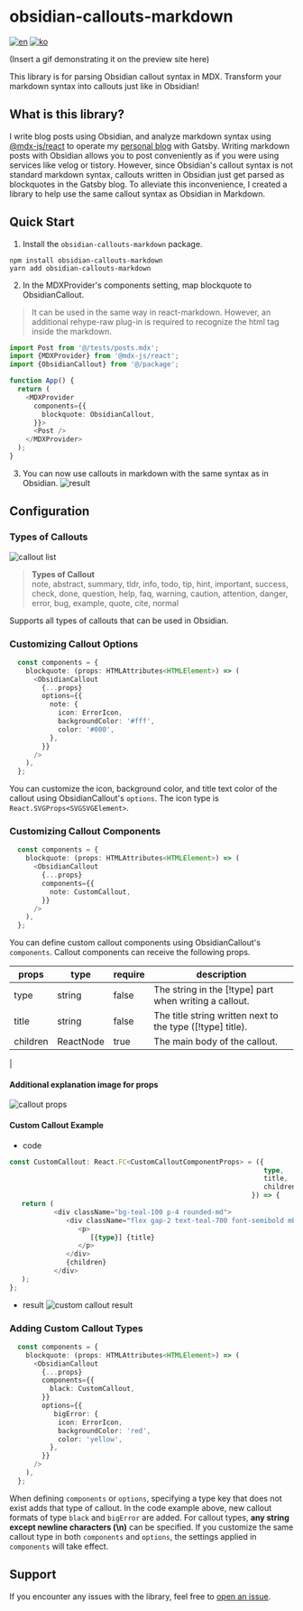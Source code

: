 # obsidian-callouts-markdown
[![en](https://img.shields.io/badge/lang-en-7952F6.svg)](https://github.com/milk717/mdx-obsidian-callout#readme)
[![ko](https://img.shields.io/badge/lang-ko-55BCBB.svg)](https://github.com/milk717/mdx-obsidian-callout/blob/main/docs/README-KR.md)

(Insert a gif demonstrating it on the preview site here)

This library is for parsing Obsidian callout syntax in MDX.
Transform your markdown syntax into callouts just like in Obsidian!

## What is this library?
I write blog posts using Obsidian, and analyze markdown syntax using [@mdx-js/react](https://www.npmjs.com/package/@mdx-js/react) to operate my [personal blog](https://www.milk717.com/) with Gatsby.
Writing markdown posts with Obsidian allows you to post conveniently as if you were using services like velog or tistory.
However, since Obsidian's callout syntax is not standard markdown syntax, callouts written in Obsidian just get parsed as blockquotes in the Gatsby blog.
To alleviate this inconvenience, I created a library to help use the same callout syntax as Obsidian in Markdown.

## Quick Start
1. Install the `obsidian-callouts-markdown` package.
```shell
npm install obsidian-callouts-markdown
yarn add obsidian-callouts-markdown
```
2. In the MDXProvider's components setting, map blockquote to ObsidianCallout.
> It can be used in the same way in react-markdown.
> However, an additional rehype-raw plug-in is required to recognize the html tag inside the markdown.
```typescript jsx
import Post from '@/tests/posts.mdx';
import {MDXProvider} from '@mdx-js/react';
import {ObsidianCallout} from '@/package';

function App() {
  return (
    <MDXProvider
      components={{
        blockquote: ObsidianCallout,
      }}>
      <Post />
    </MDXProvider>
  );
}
```
3. You can now use callouts in markdown with the same syntax as in Obsidian.
   ![result](https://github.com/milk717/obsidian-callouts-markdown/assets/57657868/138600fc-26db-42c9-bbc5-a3c3fa40a601)

## Configuration
### Types of Callouts
![callout list](https://github.com/milk717/obsidian-callouts-markdown/assets/57657868/14c28d32-5399-423b-b3fd-19d3dda12afc)
> **Types of Callout**  
> note, abstract, summary, tldr, info, todo, tip, hint, important, success, check, done, question, help, faq, warning, caution, attention, danger, error, bug, example, quote, cite, normal

Supports all types of callouts that can be used in Obsidian.

### Customizing Callout Options
```typescript jsx
  const components = {
    blockquote: (props: HTMLAttributes<HTMLElement>) => (
      <ObsidianCallout
        {...props}
        options={{
          note: {
            icon: ErrorIcon,
            backgroundColor: '#fff',
            color: '#000',
          },
        }}
      />
    ),
  };
```
You can customize the icon, background color, and title text color of the callout using ObsidianCallout's `options`.
The icon type is `React.SVGProps<SVGSVGElement>`.
### Customizing Callout Components
```typescript jsx
  const components = {
    blockquote: (props: HTMLAttributes<HTMLElement>) => (
      <ObsidianCallout
        {...props}
        components={{
          note: CustomCallout,
        }}
      />
    ),
  };
```
You can define custom callout components using ObsidianCallout's `components`.
Callout components can receive the following props.

| props    | type      | require | description                                                |
|----------|-----------|---------|------------------------------------------------------------|
| type     | string    | false   | The string in the [!type] part when writing a callout.     |
| title    | string    | false   | The title string written next to the type ([!type] title). |
| children | ReactNode | true    | The main body of the callout.                              |
|

#### Additional explanation image for props
![callout props](https://github.com/milk717/obsidian-callouts-markdown/assets/57657868/359631e2-a086-46fd-971a-f658c9854439)

#### Custom Callout Example
- code 
```typescript jsx
const CustomCallout: React.FC<CustomCalloutComponentProps> = ({
                                                               type,
                                                               title,
                                                               children,
                                                            }) => {
   return (
           <div className="bg-teal-100 p-4 rounded-md">
              <div className="flex gap-2 text-teal-700 font-semibold mb-4">
                 <p>
                    [{type}] {title}
                 </p>
              </div>
              {children}
           </div>
   );
};
```
- result
  ![custom callout result](https://github.com/milk717/obsidian-callouts-markdown/assets/57657868/b8699629-35b6-4359-9963-4b73df6ffb6c)
### Adding Custom Callout Types
```typescript jsx
  const components = {
    blockquote: (props: HTMLAttributes<HTMLElement>) => (
      <ObsidianCallout
        {...props}
        components={{
          black: CustomCallout,
        }}
        options={{
           bigError: {
            icon: ErrorIcon,
            backgroundColor: 'red',
            color: 'yellow',
          },
        }}
      />
    ),
  };
```
When defining `components` or `options`, specifying a type key that does not exist adds that type of callout.
In the code example above, new callout formats of type `black` and `bigError` are added.
For callout types, **any string except newline characters (\n)** can be specified.
If you customize the same callout type in both `components` and `options`, the settings applied in `components` will take effect.
## Support
If you encounter any issues with the library, feel free to [open an issue](https://github.com/milk717/obsidian-callouts-markdown/issues).
